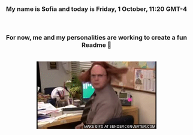 


<div align="center">
<h3 >My name is Sofia and today is Friday, 1 October, 11:20 GMT-4</h3><br>
<h3 >For now, me and my personalities are working to create a fun Readme 👋
</h3><br>
<img src='img/dwight.gif' alt='working...'/>
</div>
